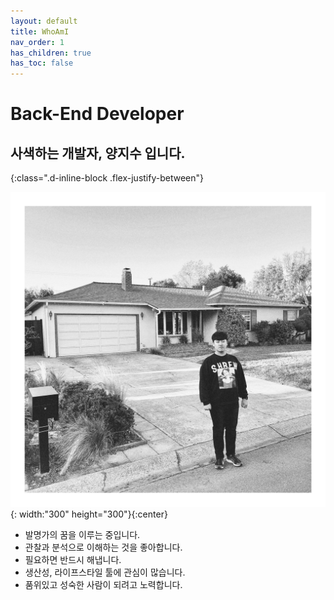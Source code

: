 ```yaml
---
layout: default
title: WhoAmI
nav_order: 1
has_children: true
has_toc: false
---
```



# Back-End Developer

## 사색하는 개발자, 양지수 입니다.
{:class=".d-inline-block .flex-justify-between"}
    
![caption](./assets/profile.jpeg){: width:"300" height="300"}{:center}

- 발명가의 꿈을 이루는 중입니다.
- 관찰과 분석으로 이해하는 것을 좋아합니다.
- 필요하면 반드시 해냅니다.
- 생산성, 라이프스타일 툴에 관심이 많습니다.
- 품위있고 성숙한 사람이 되려고 노력합니다.
